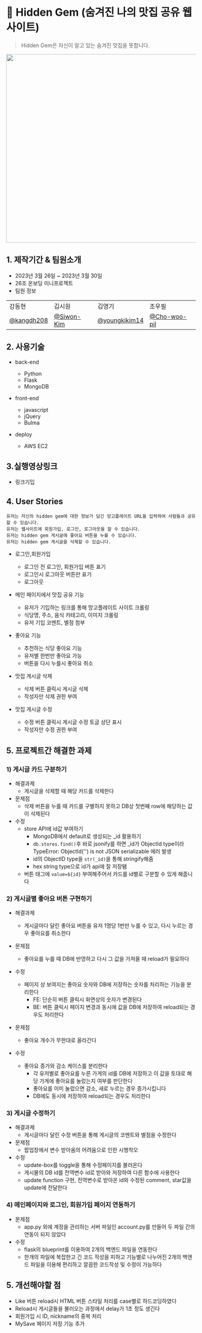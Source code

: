 # :fork_and_knife: Hidden Gem (숨겨진 나의 맛집 공유 웹사이트)
> Hidden Gem은 자신이 알고 있는 숨겨진 맛집을 뜻합니다.

<img src="https://github.com/kangdh208/hiddengem/blob/master/26%EC%A1%B0-HiddenGem.gif" width="1000" height="500"/>


## 1. 제작기간 & 팀원소개
 - 2023년 3월 26일 ~ 2023년 3월 30일
 - 26조 온보딩 미니프로젝트
 - 팀원 정보
<table class="tg">
<tbody>
    <tr>
        <td>강동현</td>
        <td>김시원</td>
        <td>김영기</td>
        <td>조우필</td>
    </tr>
    <tr>
        <td><a href="https://github.com/kangdh208">@kangdh208</a></td>
        <td><a href="https://github.com/Siwon-Kim">@Siwon-Kim</a></td>
        <td><a href="https://github.com/youngkikim14">@youngkikim14</a></td>
        <td><a href="https://github.com/Cho-woo-pil">@Cho-woo-pil</a></td>
    </tr>
</tbody>
</table>

## 2. 사용기술

- back-end
  - Python
  - Flask
  - MongoDB

- front-end
  - javascript
  - jQuery
  - Bulma

- deploy
  - AWS EC2

## 3.실행영상링크
  - 링크기입


## 4. User Stories
```
유저는 자신의 hidden gem에 대한 정보가 담긴 망고플레이트 URL을 입력하여 사람들과 공유할 수 있습니다.
유저는 웹사이트에 회원가입, 로그인, 로그아웃을 할 수 있습니다.
유저는 hidden gem 게시글에 좋아요 버튼을 누를 수 있습니다.
유저는 hidden gem 게시글을 삭제할 수 있습니다.
```
- 로그인,회원가입
  - 로그인 전 로그인, 회원가입 버튼 표기
  - 로그인시 로그아웃 버튼만 표기
  - 로그아웃

- 메인 페이지에서 맛집 공유 기능
  - 유저가 기입하는 링크를 통해 망고플레이트 사이트 크롤링
  - 식당명, 주소, 음식 카테고리, 이미지 크롤링
  - 유저 기입 코멘트, 별점 첨부

- 좋아요 기능
  - 추천하는 식당 좋아요 기능
  - 유저별 한번만 좋아요 가능
  - 버튼을 다시 누를시 좋아요 취소

- 맛집 게시글 삭제
  - 삭제 버튼 클릭시 게시글 삭제
  - 작성자만 삭제 권한 부여

- 맛집 게시글 수정
  - 수정 버튼 클릭시 게시글 수정 토글 상단 표시
  - 작성자만 수정 권한 부여


## 5. 프로젝트간 해결한 과제
### 1) 게시글 카드 구분하기
- 해결과제
  - 게시글을 삭제할 때 해당 카드를 삭제한다
- 문제점
  - 삭제 버튼을 누를 때 카드를 구별하지 못하고 DB상 첫번째 row에 해당하는 값이 삭제된다
- 수정
  - store API에 id값 부여하기
    - MongoDB에서 default로 생성되는 _id 활용하기
    - `db.stores.find()`후 바로 jsonify를 하면 _id가 ObjectId type이라 TypeError: ObjectId('') is not JSON serializable 에러 발생
    - id의 ObjectID  type을 `str(_id)`을 통해 stringify해줌
    - hex string type으로 id가 api에 잘 저장됌
  - 버튼 태그에 `value=${id}` 부여해주어서 카드를 id별로 구분할 수 있게 해줍니다
  
### 2) 게시글별 좋아요 버튼 구현하기
- 해결과제
  - 게시글마다 달린 좋아요 버튼을 유저 1명당 1번만 누를 수 있고, 다시 누르는 경우 좋아요를 취소한다
- 문제점
  - 좋아요를 누를 때 DB에 반영하고 다시 그 값을 가져올 때 reload가 필요하다
- 수정
  - 페이지 상 보여지는 좋아요 숫자와 DB에 저장하는 숫자를 처리하는 기능을 분리한다
    - FE: 단순히 버튼 클릭시 화면상의 숫자가 변경된다
    - BE: 버튼 클릭시 페이지 변경과 동시에 값을 DB에 저장하여 reload되는 경우도 처리한다
    
- 문제점
  - 좋아요 개수가 무한대로 올라간다
- 수정
  - 좋아요 증가와 감소 케이스를 분리한다
    - 각 유저별로 좋아요를 누른 가게의 id를 DB에 저장하고 이 값을 토대로 해당 가게에 좋아요를 눌렀는지 여부를 판단한다
    - 좋아요를 이미 눌렀으면 감소, 새로 누르는 경우 증가시킵니다
    - DB에도 동시에 저장하여 reload되는 경우도 처리한다
    
 ### 3) 게시글 수정하기 
- 해결과제
  - 게시글마다 달린 수정 버튼을 통해 게시글의 코멘트와 별점을 수정한다
- 문제점
  - 팝업창에서 변수 받아옴의 어려움으로 인한 시행착오
- 수정
  - update-box를 toggle을 통해 수정페이지를 불러온다
  - 게시물의 DB id를 전역변수 id로 받아와 저장하여 다른 함수에 사용한다
  - update function 구현, 전역변수로 받아온 id와 수정된 comment, star값을 update에 전달한다


 ### 4) 메인페이지와 로그인, 회원가입 페이지 연동하기
- 문제점
  - app.py 외에 계정을 관리하는 서버 파일인 account.py를 만들어 두 파일 간의 연동이 되지 않았다
- 수정
  - flask의 blueprint를 이용하여 2개의 백엔드 파일을 연동한다
  - 한개의 파일에 복잡한고 긴 코드 작성을 피하고 기능별로 나누어진 2개의 백엔드 파일을 이용해 편리하고 깔끔한 코드작성 및 수정이 가능하다
        
## 5. 개선해야할 점
- Like 버튼 reload시 HTML 버튼 스타일 처리를 case별로 하드코딩하였다
- Reload시 게시글들을 불러오는 과정에서 delay가 1초 정도 생긴다
- 회원가입 시 ID, nickname의 중복 처리
- MySave 페이지 저장 기능 추가
